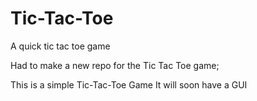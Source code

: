 # Tic-Tac-Toe
A quick tic tac toe game 

Had to make a new repo for the Tic Tac Toe game;

This is a simple Tic-Tac-Toe Game
It will soon have a GUI 
